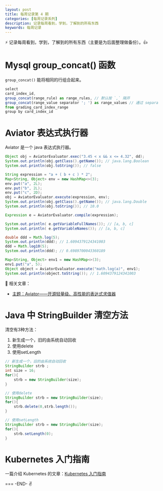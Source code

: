 ```yaml
---
layout: post
title: 每周记录第 4 期
categories: [每周记录系列]
description: 记录每周看到，学到，了解到的所有东西
keywords: 每周记录
---
```


:zap: 记录每周看到，学到，了解到的所有东西（主要是为后面整理做备份）。:thumbsup:

# Mysql group_concat() 函数

`group_concat()` 能将相同的行组合起来。

```js
select
card_index_id,
group_concat(range_rule) as range_rules, // 默认按 `,` 隔开
group_concat(range_value separator '; ') as range_values // 通过 separator '; ' 指定分隔符
from grading_card_index_range
group by card_index_id
```

# Aviator 表达式执行器

Aviator 是一个 java 表达式执行器。

```java
Object obj = AviatorEvaluator.exec("3.45 < x && x <= 4.32", dd);
System.out.println(obj.getClass().getName()); // java.lang.Boolean
System.out.println(obj.toString()); // false

String expression = "a + ( b + c ) * 2";
Map<String, Object> env = new HashMap<>(3);
env.put("a", 2L);
env.put("b", 2L);
env.put("c", 2D);
obj = AviatorEvaluator.execute(expression, env);
System.out.println(obj.getClass().getName()); // java.lang.Double
System.out.println(obj.toString()); // 10.0

Expression e = AviatorEvaluator.compile(expression);

System.out.println( e.getVariableFullNames()); // [a, b, c]
System.out.println( e.getVariableNames()); // [a, b, c]

double ddd = Math.log(5);
System.out.println(ddd); // 1.6094379124341003
ddd = Math.log10(5);
System.out.println(ddd); // 0.6989700043360189

Map<String, Object> env1 = new HashMap<>(3);
env1.put("a", 5);
Object object = AviatorEvaluator.execute("math.log(a)", env1);
System.out.println(object.toString()); // 1.6094379124341003
```

:beer: 相关文章：

* [主题：Aviator——开源轻量级、高性能的表达式求值器](http://www.iteye.com/topic/701496)

# Java 中 StringBuilder 清空方法

清空有3种方法：

1. 新生成一个，旧的由系统自动回收
2. 使用delete
3. 使用setLength

```java
// 新生成一个，旧的由系统自动回收
StringBuilder strb ;
int size = 16;
for(){
    strb = new StringBuilder(size);
}

// 使用delete
StringBuilder strb = new StringBuilder(size);
for(){
    strb.delete(0,strb.length());
}

// 使用setLength
StringBuilder strb = new StringBuilder(size);
for(){
    strb.setLength(0);
}

```

# Kubernetes 入门指南

一篇介绍 Kubernetes 的文章：[Kubernetes 入门指南](http://senlinzhan.github.io/2017/11/27/k8s/)

===
-END- :v: